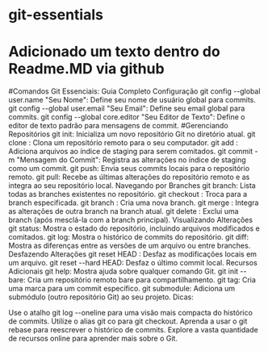 ﻿# git-essentials

# Adicionado um texto dentro do Readme.MD via github


#Comandos Git Essenciais: Guia Completo
Configuração
git config --global user.name "Seu Nome": Define seu nome de usuário global para commits.
git config --global user.email "Seu Email": Define seu email global para commits.
git config --global core.editor "Seu Editor de Texto": Define o editor de texto padrão para mensagens de commit.
#Gerenciando Repositórios
git init: Inicializa um novo repositório Git no diretório atual.
git clone <url>: Clona um repositório remoto para o seu computador.
git add <arquivo>: Adiciona arquivos ao índice de staging para serem comitados.
git commit -m "Mensagem do Commit": Registra as alterações no índice de staging como um commit.
git push: Envia seus commits locais para o repositório remoto.
git pull: Recebe as últimas alterações do repositório remoto e as integra ao seu repositório local.
Navegando por Branches
git branch: Lista todas as branches existentes no repositório.
git checkout <nome-da-branch>: Troca para a branch especificada.
git branch <nome-da-branch>: Cria uma nova branch.
git merge <nome-da-branch>: Integra as alterações de outra branch na branch atual.
git delete <nome-da-branch>: Exclui uma branch (após mesclá-la com a branch principal).
Visualizando Alterações
git status: Mostra o estado do repositório, incluindo arquivos modificados e comitados.
git log: Mostra o histórico de commits do repositório.
git diff: Mostra as diferenças entre as versões de um arquivo ou entre branches.
Desfazendo Alterações
git reset HEAD <arquivo>: Desfaz as modificações locais em um arquivo.
git reset --hard HEAD: Desfaz o último commit local.
Recursos Adicionais
git help: Mostra ajuda sobre qualquer comando Git.
git init --bare: Cria um repositório remoto bare para compartilhamento.
git tag: Cria uma marca para um commit específico.
git submodule: Adiciona um submódulo (outro repositório Git) ao seu projeto.
Dicas:

Use o atalho git log --oneline para uma visão mais compacta do histórico de commits.
Utilize o alias git co para git checkout.
Aprenda a usar o git rebase para reescrever o histórico de commits.
Explore a vasta quantidade de recursos online para aprender mais sobre o Git.
